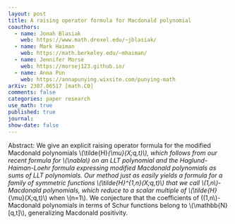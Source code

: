 ```yaml
---
layout: post
title: A raising operator formula for Macdonald polynomial
coauthors: 
  - name: Jonah Blasiak
    web: https://www.math.drexel.edu/~jblasiak/
  - name: Mark Haiman
    web: https://math.berkeley.edu/~mhaiman/
  - name: Jennifer Morse
    web: https://morsej123.github.io/
  - name: Anna Pun
    web: https://annapunying.wixsite.com/punying-math
arXiv: 2307.06517 [math.CO]
comments: false
categories: paper research
use_math: true
published: true
journal: 
show-date: false
---
```

Abstract: We give an explicit raising operator formula for the modified Macdonald polynomials \\(\tilde{H}_{\mu}(X;q,t)\\), which follows from our recent formula for \\(\nabla\\) on an LLT polynomial and the Haglund-Haiman-Loehr formula expressing modified Macdonald polynomials as sums of LLT polynomials.  Our method just as easily yields a formula for a family of symmetric functions \\(\tilde{H}^{1,n}(X;q,t)\\) that we call \\(1,n\\)-Macdonald polynomials, which reduce to a scalar multiple of \\(\tilde{H}_{\mu}(X;q,t)\\) when \\(n=1\\). We conjecture that the coefficients of \((1,n\\)-Macdonald polynomials in terms of Schur functions belong to \\(\mathbb{N}[q,t]\\), generalizing Macdonald positivity.